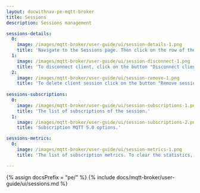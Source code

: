 ```yaml
---
layout: docwithnav-pe-mqtt-broker
title: Sessions
description: Sessions management

sessions-details:
  0:
    image: /images/mqtt-broker/user-guide/ui/session-details-1.png
    title: 'Navigate to the Sessions page. Then click on the row of the table.'
  1:
    image: /images/mqtt-broker/user-guide/ui/session-disconnect-1.png
    title: 'To disconnect client, click on the button "Disconnect client". Note, that only connected clients can be disconnected.' 
  2:
    image: /images/mqtt-broker/user-guide/ui/session-remove-1.png
    title: 'To delete client session click on the button "Remove session". Note, that only disconnected clients can be removed.'
    
sessions-subscriptions:
  0:
    image: /images/mqtt-broker/user-guide/ui/session-subscriptions-1.png
    title: 'The list of subscriptions of the session.'
  1:
    image: /images/mqtt-broker/user-guide/ui/session-subscriptions-2.png
    title: 'Subscription MQTT 5.0 options.' 

sessions-metrics:
  0:
    image: /images/mqtt-broker/user-guide/ui/session-metrics-1.png
    title: 'The list of subscription metrics. To clear the statistics, click on the "Delete" icon in the top right corner.'

---
```


{% assign docsPrefix = "pe/" %}
{% include docs/mqtt-broker/user-guide/ui/sessions.md %}
